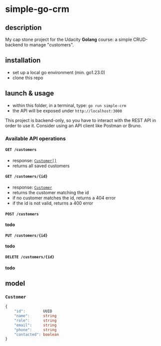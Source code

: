 # simple-go-crm

## description

My cap stone project for the Udacity **Golang** course: a simple CRUD-backend to manage "customers".

## installation

- set up a local go environment (min. go1.23.0)
- clone this repo

## launch & usage

- within this folder, in a terminal, type: `go run simple-crm`
- the API will be exposed under `http://localhost:3000`

This project is backend-only, so you have to interact with the REST API in order to use it. Consider using an API client like Postman or Bruno.

### Available API operations

#### `GET /customers`

- response: [`Customer[]`](#customer)
- returns all saved customers

#### `GET /customers/{id}`

- response: [`Customer`](#customer)
- returns the customer matching the id
- if no customer matches the id, returns a 404 error
- if the id is not valid, returns a 400 error

#### `POST /customers`

**todo**

#### `PUT /customers/{id}`

**todo**

#### `DELETE /customers/{id}`

**todo**

## model

### `Customer`

```typescript
{
	"id":        UUID
	"name":      string
	"role":      string
	"email":     string
	"phone":     string
	"contacted": boolean
}
```
